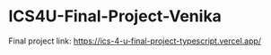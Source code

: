 # ICS4U-Final-Project-Venika
Final project link: https://ics-4-u-final-project-typescript.vercel.app/
